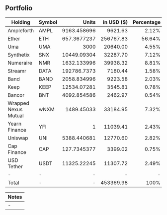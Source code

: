 ## Portfolio

| Holding              | Symbol | Units       | in USD ($)  | Percentage |
|----------------------|--------|-------------:|-------------:|------------:|
| Ampleforth           | AMPL   | 9163.458696 | 9621.63    | 2.12%      |
| Ether                | ETH    | 657.3677237 | 256767.83  | 56.64%     |
| Uma                  | UMA    | 3000        | 20640.00      | 4.55%      |
| Synthetix            | SNX    | 10449.09304 | 32287.70    | 7.12%      |
| Numeraire            | NMR    | 1632.133996 | 39938.32   | 8.81%      |
| Streamr              | DATA   | 192786.7373 | 7180.44    | 1.58%      |
| Band                 | BAND   | 2058.834996 | 9223.58    | 2.03%      |
| Keep                 | KEEP   | 12534.07281 | 3545.81    | 0.78%      |
| Bancor               | BNT    | 4092.854586 | 2462.97    | 0.54%      |
| Wrapped Nexus Mutual | wNXM   | 1489.45033  | 33184.95   | 7.32%      |
| Yearn Finance        | YFI    | 1           | 11039.41   | 2.43%      |
| Uniswap              | UNI    | 5388.440681 | 12770.60    | 2.82%      |
| Cap Finance          | CAP    | 127.7345377 | 3399.02    | 0.75%      |
| USD Tether           | USDT   | 11325.22245 | 11307.72   | 2.49%      |
| -                    | -      | -           | -          | -          |
| Total                | -      | -           | 453369.98  | 100%       |

|Notes|
|---|
|-|

